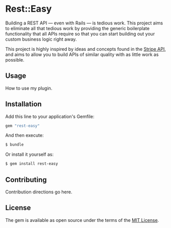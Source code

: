 # Rest::Easy

Building a REST API — even with Rails — is tedious work. This project aims to eliminate all that tedious work by providing the generic boilerplate functionality that all APIs require so that you can start building out your custom business logic right away.

This project is highly inspired by ideas and concepts found in the [Stripe API](https://stripe.com/docs/api), and aims to allow you to build APIs of similar quality with as little work as possible.

## Usage
How to use my plugin.

## Installation
Add this line to your application's Gemfile:

```ruby
gem "rest-easy"
```

And then execute:
```bash
$ bundle
```

Or install it yourself as:
```bash
$ gem install rest-easy
```

## Contributing
Contribution directions go here.

## License
The gem is available as open source under the terms of the [MIT License](https://opensource.org/licenses/MIT).
